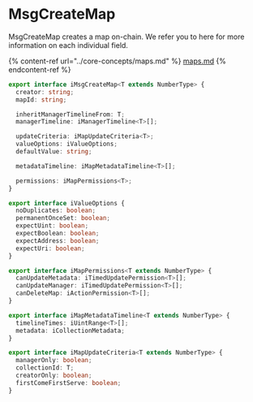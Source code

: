 # MsgCreateMap

MsgCreateMap creates a map on-chain. We refer you to here for more information on each individual field.

{% content-ref url="../core-concepts/maps.md" %}
[maps.md](../core-concepts/maps.md)
{% endcontent-ref %}

```typescript
export interface iMsgCreateMap<T extends NumberType> {
  creator: string;
  mapId: string;

  inheritManagerTimelineFrom: T;
  managerTimeline: iManagerTimeline<T>[];

  updateCriteria: iMapUpdateCriteria<T>;
  valueOptions: iValueOptions;
  defaultValue: string;

  metadataTimeline: iMapMetadataTimeline<T>[];

  permissions: iMapPermissions<T>;
}
```

```typescript
export interface iValueOptions {
  noDuplicates: boolean;
  permanentOnceSet: boolean;
  expectUint: boolean;
  expectBoolean: boolean;
  expectAddress: boolean;
  expectUri: boolean;
}
```

```typescript
export interface iMapPermissions<T extends NumberType> {
  canUpdateMetadata: iTimedUpdatePermission<T>[];
  canUpdateManager: iTimedUpdatePermission<T>[];
  canDeleteMap: iActionPermission<T>[];
}
```

```typescript
export interface iMapMetadataTimeline<T extends NumberType> {
  timelineTimes: iUintRange<T>[];
  metadata: iCollectionMetadata;
}
```

```typescript
export interface iMapUpdateCriteria<T extends NumberType> {
  managerOnly: boolean;
  collectionId: T;
  creatorOnly: boolean;
  firstComeFirstServe: boolean;
}
```
